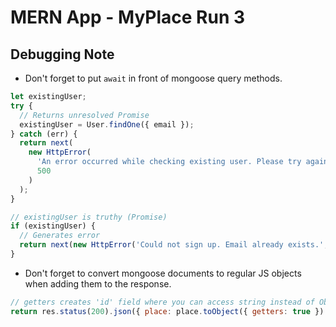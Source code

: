 # MERN App - MyPlace Run 3

## Debugging Note

- Don't forget to put `await` in front of mongoose query methods.

```js
let existingUser;
try {
  // Returns unresolved Promise
  existingUser = User.findOne({ email });
} catch (err) {
  return next(
    new HttpError(
      'An error occurred while checking existing user. Please try again',
      500
    )
  );
}

// existingUser is truthy (Promise)
if (existingUser) {
  // Generates error
  return next(new HttpError('Could not sign up. Email already exists.', 422));
}
```

- Don't forget to convert mongoose documents to regular JS objects when adding them to the response.

```js
// getters creates 'id' field where you can access string instead of ObjectId
return res.status(200).json({ place: place.toObject({ getters: true }) });
```
